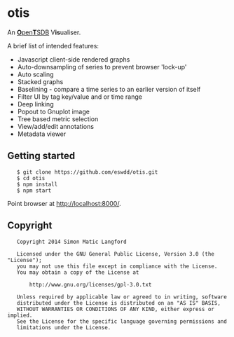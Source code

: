 otis
====

An [<b>O</b>pen<b>T</b>SDB](http://opentsdb.net) V<b>is</b>ualiser.

A brief list of intended features:
* Javascript client-side rendered graphs
* Auto-downsampling of series to prevent browser 'lock-up'
* Auto scaling
* Stacked graphs
* Baselining - compare a time series to an earlier version of itself
* Filter UI by tag key/value and or time range
* Deep linking
* Popout to Gnuplot image
* Tree based metric selection
* View/add/edit annotations
* Metadata viewer

Getting started
---------------
```
   $ git clone https://github.com/eswdd/otis.git
   $ cd otis
   $ npm install
   $ npm start
```
Point browser at [http://localhost:8000/](http://localhost:8000/).

Copyright
---------
```
   Copyright 2014 Simon Matic Langford

   Licensed under the GNU General Public License, Version 3.0 (the "License");
   you may not use this file except in compliance with the License.
   You may obtain a copy of the License at

       http://www.gnu.org/licenses/gpl-3.0.txt

   Unless required by applicable law or agreed to in writing, software
   distributed under the License is distributed on an "AS IS" BASIS,
   WITHOUT WARRANTIES OR CONDITIONS OF ANY KIND, either express or implied.
   See the License for the specific language governing permissions and
   limitations under the License.
```
